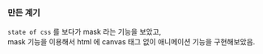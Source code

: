 ### 만든 계기 
`state of css` 를 보다가 mask 라는 기능을 보았고,    
mask 기능을 이용해서 html 에 canvas 태그 없이 애니메이션 기능을 구현해보았음.
